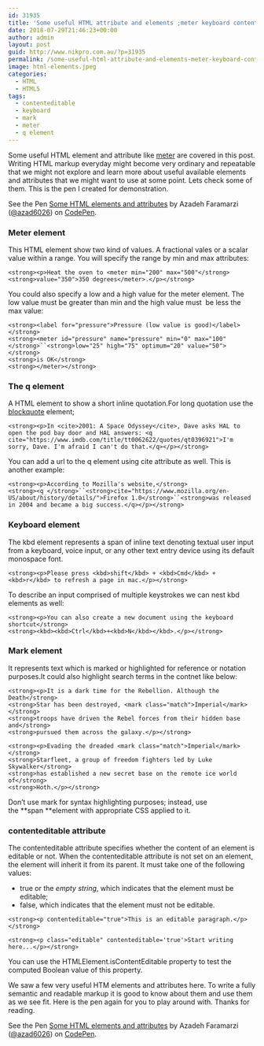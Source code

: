 ```yaml
---
id: 31935
title: 'Some useful HTML attribute and elements ;meter keyboard contenteditable &#8230;'
date: 2018-07-29T21:46:23+00:00
author: admin
layout: post
guid: http://www.nikpro.com.au/?p=31935
permalink: /some-useful-html-attribute-and-elements-meter-keyboard-contenteditable/
image: html-elements.jpeg
categories:
  - HTML
  - HTML5
tags:
  - contenteditable
  - keyboard
  - mark
  - meter
  - q element
---
```

Some useful HTML element and attribute like <a href="http://www.nikpro.com.au/html5-semantic-tags-and-where-to-use-them/" target="_blank" rel="noopener noreferrer">meter</a> are covered in this post. Writing HTML markup everyday might become very ordinary and repeatable that we might not explore and learn more about useful available elements and attributes that we might want to use at some point. Lets check some of them. This is the pen I created for demonstration.

<p class="codepen" data-height="500" data-theme-id="0" data-slug-hash="ajVKqa" data-default-tab="html,result" data-user="azad6026" data-pen-title="Some HTML elements and attributes">
  See the Pen <a href="https://codepen.io/azad6026/pen/ajVKqa/">Some HTML elements and attributes</a> by Azadeh Faramarzi (<a href="https://codepen.io/azad6026">@azad6026</a>) on <a href="https://codepen.io">CodePen</a>.
</p>



### Meter element

This HTML element show two kind of values. A fractional vales or a scalar value within a range. You will specify the range by min and max attributes:

`<strong><p>Heat the oven to <meter min="200" max="500"</strong>`  
`<strong>value="350">350 degrees</meter>.</p></strong>`

You could also specify a low and a high value for the meter element. The low value must be greater than min and the high value must  be less the max value:

`<strong><label for="pressure">Pressure (low value is good)</label></strong>`  
`<strong><meter id="pressure" name="pressure" min="0" max="100"</strong>``<strong>low="25" high="75" optimum="20" value="50"></strong>`  
`<strong>is OK</strong>`  
`<strong></meter></strong>`

### The q element

A HTML element to show a short inline quotation.For long quotation use the <a href="https://developer.mozilla.org/en-US/docs/Web/HTML/Element/blockquote" target="_blank" rel="noopener noreferrer">blockquote</a> element;

`<strong><p>In <cite>2001: A Space Odyssey</cite>, Dave asks HAL to open the pod bay door and HAL answers: <q cite="https://www.imdb.com/title/tt0062622/quotes/qt0396921">I'm sorry, Dave. I'm afraid I can't do that.</q></p></strong>`

You can add a url to the q element using cite attribute as well. This is another example:

`<strong><p>According to Mozilla's website,</strong>`  
`<strong><q </strong>``<strong>cite="https://www.mozilla.org/en-US/about/history/details/">Firefox 1.0</strong>``<strong>was released in 2004 and became a big success.</q></p></strong>`

### Keyboard element

<span class="seoSummary">The kbd element represents a span of inline text denoting textual user input from a keyboard, voice input, or any other text entry device </span>using its default monospace font.

`<strong><p>Please press <kbd>shift</kbd> + <kbd>Cmd</kbd> + <kbd>r</kbd> to refresh a page in mac.</p></strong>`

To describe an input comprised of multiple keystrokes we can nest kbd elements as well:

`<strong><p>You can also create a new document using the keyboard shortcut</strong>`  
`<strong><kbd><kbd>Ctrl</kbd>+<kbd>N</kbd></kbd>.</p></strong>`

### Mark element

It represents text which is marked or highlighted for reference or notation purposes.It could also highlight search terms in the contnet like below:

`<strong><p>It is a dark time for the Rebellion. Although the Death</strong>`  
`<strong>Star has been destroyed, <mark class="match">Imperial</mark></strong>`  
`<strong>troops have driven the Rebel forces from their hidden base and</strong>`  
`<strong>pursued them across the galaxy.</p></strong>`

`<strong><p>Evading the dreaded <mark class="match">Imperial</mark></strong>`  
`<strong>Starfleet, a group of freedom fighters led by Luke Skywalker</strong>`  
`<strong>has established a new secret base on the remote ice world of</strong>`  
`<strong>Hoth.</p></strong>`

Don&#8217;t use mark for syntax highlighting purposes; instead, use the **span **element with appropriate CSS applied to it.

### contenteditable attribute

The contenteditable attribute specifies whether the content of an element is editable or not. When the contenteditable attribute is not set on an element, the element will inherit it from its parent. It must take one of the following values:

  * true or the _empty string_, which indicates that the element must be editable;
  * false, which indicates that the element must not be editable.

`<strong><p contenteditable="true">This is an editable paragraph.</p></strong>`

`<strong><p class="editable" contenteditable='true'>Start writing here...</p></strong>`

You can use the HTMLElement.isContentEditable property to test the computed Boolean value of this property. 

We saw a few very useful HTM elements and attributes here. To write a fully semantic and readable markup it is good to know about them and use them as we see fit. Here is the pen again for you to play around with. Thanks for reading.

<p class="codepen" data-height="600" data-theme-id="0" data-slug-hash="ajVKqa" data-default-tab="html,result" data-user="azad6026" data-pen-title="Some HTML elements and attributes">
  See the Pen <a href="https://codepen.io/azad6026/pen/ajVKqa/">Some HTML elements and attributes</a> by Azadeh Faramarzi (<a href="https://codepen.io/azad6026">@azad6026</a>) on <a href="https://codepen.io">CodePen</a>.
</p>